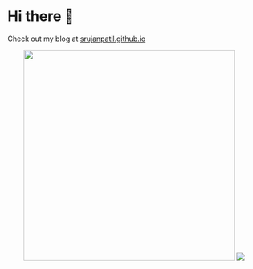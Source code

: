 <h1>Hi there 👋</h1>

<p>
  Check out my blog at <a href="https://srujanpatil.github.io" target="_blank">srujanpatil.github.io</a>
</p>

<p align="center">
  <img width="420" src="https://github-readme-stats.vercel.app/api?username=srujanpatil&show_icons=true&hide_title=true"/>
  <img src="https://github-readme-stats.vercel.app/api/top-langs/?username=srujanpatil&layout=compact&langs_count=5"/>
</p>
